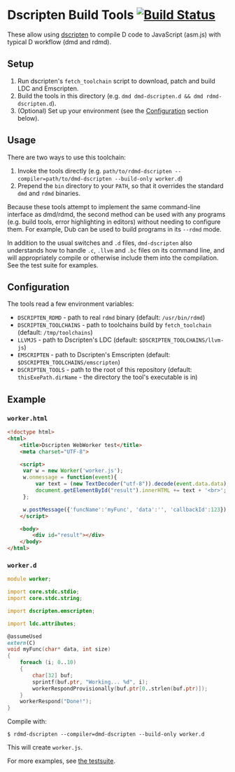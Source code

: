 Dscripten Build Tools [![Build Status](https://travis-ci.org/CyberShadow/dscripten-tools.svg?branch=master)](https://travis-ci.org/CyberShadow/dscripten-tools)
=====================

These allow using [dscripten](https://github.com/Ace17/dscripten) to
compile D code to JavaScript (asm.js) with typical D workflow (dmd and
rdmd).

Setup
-----

1. Run dscripten's `fetch_toolchain` script to download, patch and build LDC and Emscripten.
2. Build the tools in this directory (e.g. `dmd dmd-dscripten.d && dmd rdmd-dscripten.d`).
3. (Optional) Set up your environment (see the [Configuration](#configuration) section below).

Usage
-----

There are two ways to use this toolchain:

1. Invoke the tools directly (e.g. `path/to/rdmd-dscripten --compiler=path/to/dmd-dscripten --build-only worker.d`)
2. Prepend the `bin` directory to your `PATH`, so that it overrides the standard `dmd` and `rdmd` binaries.

Because these tools attempt to implement the same command-line interface as dmd/rdmd, the second method can be used with any programs (e.g. build tools, error highlighting in editors) without needing to configure them. For example, Dub can be used to build programs in its `--rdmd` mode.

In addition to the usual switches and `.d` files, `dmd-dscripten` also understands how to handle `.c`, `.llvm` and `.bc` files on its command line, and will appropriately compile or otherwise include them into the compilation. See the test suite for examples.

Configuration
-------------

The tools read a few environment variables:

- `DSCRIPTEN_RDMD` - path to real `rdmd` binary (default: `/usr/bin/rdmd`)
- `DSCRIPTEN_TOOLCHAINS` - path to toolchains build by `fetch_toolchain` (default: `/tmp/toolchains`)
- `LLVMJS` - path to Dscripten's LDC (default: `$DSCRIPTEN_TOOLCHAINS/llvm-js`)
- `EMSCRIPTEN` - path to Dscripten's Emscripten (default: `$DSCRIPTEN_TOOLCHAINS/emscripten`)
- `DSCRIPTEN_TOOLS` - path to the root of this repository (default: `thisExePath.dirName` - the directory the tool's executable is in)

Example
-------

### `worker.html`

```html
<!doctype html>
<html>
	<title>Dscripten WebWorker test</title>
	<meta charset="UTF-8">

	<script>
	 var w = new Worker('worker.js');
	 w.onmessage = function(event){
		 var text = (new TextDecoder("utf-8")).decode(event.data.data);
		 document.getElementById("result").innerHTML += text + '<br>';
	 };

	 w.postMessage({'funcName':'myFunc', 'data':'', 'callbackId':123});
	</script>

	<body>
		<div id="result"></div>
	</body>
</html>
```

### `worker.d`

```d
module worker;

import core.stdc.stdio;
import core.stdc.string;

import dscripten.emscripten;

import ldc.attributes;

@assumeUsed
extern(C)
void myFunc(char* data, int size)
{
    foreach (i; 0..10)
	{
		char[32] buf;
		sprintf(buf.ptr, "Working... %d", i);
        workerRespondProvisionally(buf.ptr[0..strlen(buf.ptr)]);
    }
    workerRespond("Done!");
}
```

Compile with:

```shell
$ rdmd-dscripten --compiler=dmd-dscripten --build-only worker.d
```

This will create `worker.js`.

For more examples, see [the testsuite](https://github.com/CyberShadow/dscripten-tools/tree/master/test).
